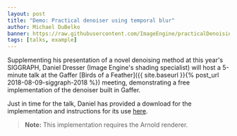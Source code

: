 ```yaml
---
layout: post
title: "Demo: Practical denoiser using temporal blur"
author: Michael DuBelko
banner: https://raw.githubusercontent.com/ImageEngine/practicalDenoising/master/denoiserHeaderImage.png
tags: [talks, example]
---
```


Supplementing his presentation of a novel denoising method at this year's SIGGRAPH, Daniel Dresser (Image Engine's shading specialist) will host a 5-minute talk at the Gaffer [Birds of a Feather]({{ site.baseurl }}{% post_url 2018-08-09-siggraph-2018 %}) meeting, demonstrating a free implementation of the denoiser built in Gaffer.

Just in time for the talk, Daniel has provided a download for the implementation and instructions for its use [here](https://github.com/ImageEngine/practicalDenoising).

> **Note:** This implementation requires the Arnold renderer.
